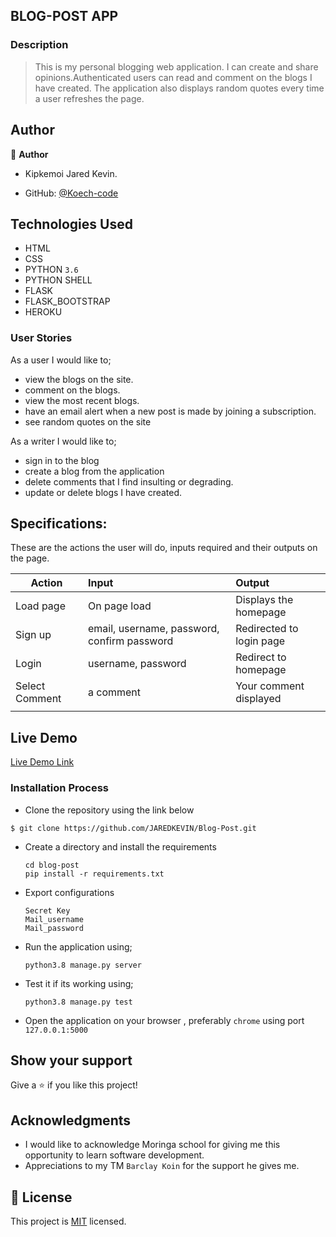 ## BLOG-POST APP 

### Description
> This is my personal blogging web application.
> I can create and share opinions.Authenticated users can read and comment on the blogs I have created.
> The application also displays random quotes every time a user refreshes the page. 

## Author

👤 **Author**
- Kipkemoi Jared Kevin.

- GitHub: [@Koech-code](https://github.com/JAREDKEVIN)

## Technologies Used

- HTML
- CSS
- PYTHON `3.6`
- PYTHON SHELL 
- FLASK
- FLASK_BOOTSTRAP
- HEROKU

### User Stories
As a user I would like to;

- view the blogs on the site.
- comment on the blogs.
- view the most recent blogs.
- have an email alert when a new post is made by joining a subscription.
- see random quotes on the site 

As a writer I would like to;
- sign in to the blog
- create a blog from the application
- delete comments that I find insulting or degrading.
- update or delete blogs I have created.

## Specifications:
These are the actions the user will do, inputs required and their outputs on the page. 

  | Action    | Input                                      | Output                        |
  | ----------|:-------------                              | :------                       |
  | Load page | On page load                               | Displays the homepage         |
  | Sign up   | email, username, password, confirm password| Redirected to login page      |
  | Login     | username, password                         | Redirect to homepage          |
  | Select Comment| a comment                              | Your comment displayed        |
  |           |                                            |                               |
## Live Demo

[Live Demo Link]( --)


### Installation Process

- Clone the repository using the link below

```
$ git clone https://github.com/JAREDKEVIN/Blog-Post.git

```

- Create a directory and install the requirements

  ```
  cd blog-post
  pip install -r requirements.txt
  ```
- Export configurations
  ```
  Secret Key
  Mail_username
  Mail_password
  ```
- Run the application using;
  ```
  python3.8 manage.py server
  ```
- Test it if its working using;
  ```
  python3.8 manage.py test
  ```
- Open the application on your browser , preferably `chrome` using port `127.0.0.1:5000`


## Show your support

Give a ⭐️ if you like this project!

## Acknowledgments

- I would like to acknowledge Moringa school for giving me this opportunity to learn software development.
- Appreciations to  my TM `Barclay Koin` for the support he gives me.

## 📝 License

This project is [MIT](LICENCE.md) licensed.
